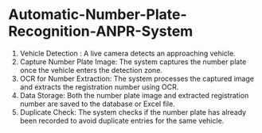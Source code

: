 # Automatic-Number-Plate-Recognition-ANPR-System
1. Vehicle Detection : A live camera detects an approaching vehicle.
2. Capture Number Plate Image: The system captures the number plate once the
vehicle enters the detection zone.
3. OCR for Number Extraction: The system processes the captured image and
extracts the registration number using OCR.
4. Data Storage: Both the number plate image and extracted registration number are
saved to the database or Excel file.
5. Duplicate Check: The system checks if the number plate has already been recorded
to avoid duplicate entries for the same vehicle.
